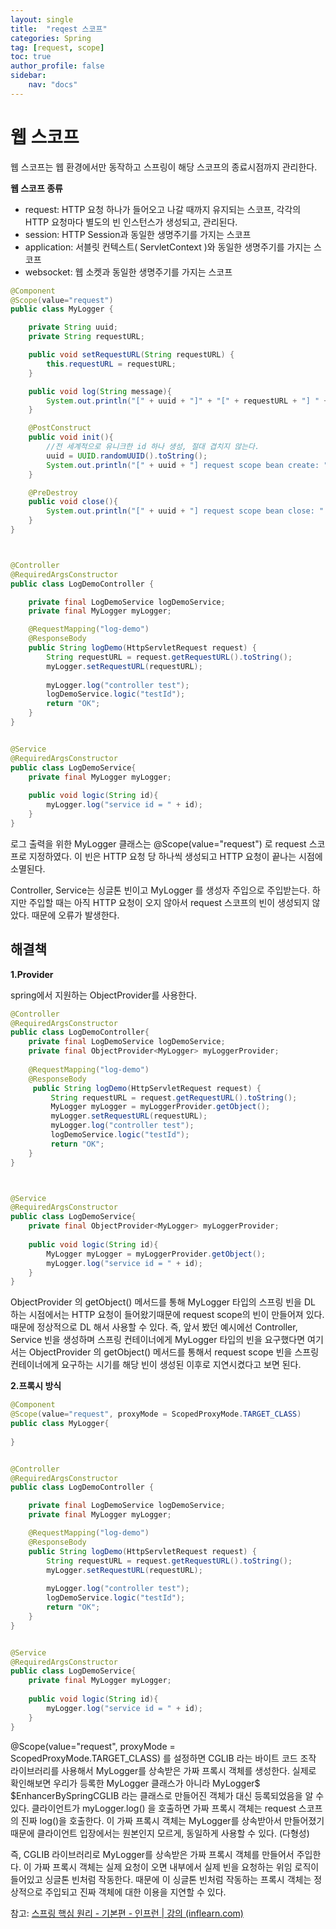 ```yaml
---
layout: single
title:  "reqest 스코프"
categories: Spring
tag: [request, scope]
toc: true
author_profile: false
sidebar:
    nav: "docs"
---
```




# 웹 스코프

웹 스코프는 웹 환경에서만 동작하고 스프링이 해당 스코프의 종료시점까지 관리한다. 

**웹 스코프 종류**

- request: HTTP 요청 하나가 들어오고 나갈 때까지 유지되는 스코프, 각각의 HTTP 요청마다 별도의 빈 인스턴스가 생성되고, 관리된다.
- session: HTTP Session과 동일한 생명주기를 가지는 스코프
- application: 서블릿 컨텍스트( ServletContext )와 동일한 생명주기를 가지는 스코프
- websocket: 웹 소켓과 동일한 생명주기를 가지는 스코프



```java
@Component
@Scope(value="request")
public class MyLogger {

    private String uuid;
    private String requestURL;

    public void setRequestURL(String requestURL) {
        this.requestURL = requestURL;
    }

    public void log(String message){
        System.out.println("[" + uuid + "]" + "[" + requestURL + "] " + message);
    }

    @PostConstruct
    public void init(){
        //전 세계적으로 유니크한 id 하나 생성, 절대 겹치지 않는다.
        uuid = UUID.randomUUID().toString();
        System.out.println("[" + uuid + "] request scope bean create: " + this);
    }

    @PreDestroy
    public void close(){
        System.out.println("[" + uuid + "] request scope bean close: " + this);
    }
}



@Controller
@RequiredArgsConstructor
public class LogDemoController {

    private final LogDemoService logDemoService;
    private final MyLogger myLogger;

    @RequestMapping("log-demo")
    @ResponseBody
    public String logDemo(HttpServletRequest request) {
        String requestURL = request.getRequestURL().toString();
		myLogger.setRequestURL(requestURL);
        
        myLogger.log("controller test");        
        logDemoService.logic("testId");
        return "OK";
    }
}


@Service
@RequiredArgsConstructor
public class LogDemoService{
    private final MyLogger myLogger;
    
	public void logic(String id){
        myLogger.log("service id = " + id);
    }
}
```

로그 출력을 위한 MyLogger 클래스는 @Scope(value="request") 로 request 스코프로 지정하였다. 이 빈은 HTTP 요청 당 하나씩 생성되고 HTTP 요청이 끝나는 시점에 소멸된다.

Controller, Service는 싱글톤 빈이고 MyLogger 를 생성자 주입으로 주입받는다. 하지만 주입할 때는 아직 HTTP 요청이 오지 않아서 request 스코프의 빈이 생성되지 않았다. 때문에 오류가 발생한다. 



## 해결책

**1.Provider**

spring에서 지원하는 ObjectProvider를 사용한다.

```java
@Controller
@RequiredArgsConstructor
public class LogDemoController{
    private final LogDemoService logDemoService;
    private final ObjectProvider<MyLogger> myLoggerProvider;
    
    @RequestMapping("log-demo")
    @ResponseBody
     public String logDemo(HttpServletRequest request) {
         String requestURL = request.getRequestURL().toString();
         MyLogger myLogger = myLoggerProvider.getObject();
         myLogger.setRequestURL(requestURL);
         myLogger.log("controller test");
         logDemoService.logic("testId");
         return "OK";
    }
}



@Service
@RequiredArgsConstructor
public class LogDemoService{
    private final ObjectProvider<MyLogger> myLoggerProvider;
        
	public void logic(String id){
        MyLogger myLogger = myLoggerProvider.getObject();
        myLogger.log("service id = " + id);
    }
}
```

ObjectProvider 의 getObject() 메서드를 통해 MyLogger 타입의 스프링 빈을 DL 하는 시점에서는 HTTP 요청이 들어왔기때문에 request scope의 빈이 만들어져 있다. 때문에 정상적으로 DL 해서 사용할 수 있다. 즉, 앞서 봤던 예시에선 Controller, Service 빈을 생성하며 스프링 컨테이너에게 MyLogger 타입의 빈을 요구했다면 여기서는 ObjectProvider 의 getObject() 메서드를 통해서 request scope 빈을 스프링 컨테이너에게 요구하는 시기를 해당 빈이 생성된 이후로 지연시켰다고 보면 된다. 



**2.프록시 방식**

```java
@Component
@Scope(value="request", proxyMode = ScopedProxyMode.TARGET_CLASS)
public class MyLogger{
    
}


@Controller
@RequiredArgsConstructor
public class LogDemoController {

    private final LogDemoService logDemoService;
    private final MyLogger myLogger;

    @RequestMapping("log-demo")
    @ResponseBody
    public String logDemo(HttpServletRequest request) {
        String requestURL = request.getRequestURL().toString();
		myLogger.setRequestURL(requestURL);
        
        myLogger.log("controller test");        
        logDemoService.logic("testId");
        return "OK";
    }
}


@Service
@RequiredArgsConstructor
public class LogDemoService{
    private final MyLogger myLogger;
    
	public void logic(String id){
        myLogger.log("service id = " + id);
    }
}
```

@Scope(value="request", proxyMode = ScopedProxyMode.TARGET_CLASS) 를 설정하면 CGLIB 라는 바이트 코드 조작 라이브러리를 사용해서 MyLogger를 상속받은 가짜 프록시 객체를 생성한다. 실제로 확인해보면 우리가 등록한 MyLogger 클래스가 아니라 MyLogger$ $EnhancerBySpringCGLIB 라는 클래스로 만들어진 객체가 대신 등록되었음을 알 수 있다. 클라이언트가 myLogger.log() 을 호출하면 가짜 프록시 객체는 request 스코프의 진짜 log()을 호출한다. 이 가짜 프록시 객체는 MyLogger를 상속받아서 만들어졌기 때문에 클라이언트 입장에서는 원본인지 모르게, 동일하게 사용할 수 있다. (다형성)

즉, CGLIB 라이브러리로 MyLogger를 상속받은 가짜 프록시 객체를 만들어서 주입한다. 이 가짜 프록시 객체는 실제 요청이 오면 내부에서 실제 빈을 요청하는 위임 로직이 들어있고 싱글톤 빈처럼 작동한다. 때문에 이 싱글톤 빈처럼 작동하는 프록시 객체는 정상적으로 주입되고 진짜 객체에 대한 이용을 지연할 수 있다. 





참고: [스프링 핵심 원리 - 기본편 - 인프런 | 강의 (inflearn.com)](https://www.inflearn.com/course/스프링-핵심-원리-기본편)
